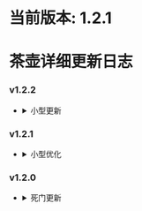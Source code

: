 # 当前版本: 1.2.1

# 茶壶详细更新日志
### v1.2.2
* <details><summary>小型更新</summary>

    * 内容：
        
        1.  新增投票更改游戏模式
        2.  更改了动态服名游戏模式获取方式

    * 文件：

        * 新增addons/sourcemod/plugins/5_S/change_game_mode.smx
        * 改动addons/sourcemod/plugins/5_S/l4d2_dynamic_hostname.smx
        * 新增addons/sourcemod/scripting/1_P/change_game_mode.sp
        * 改动addons/sourcemod/scripting/1_P/l4d2_dynamic_hostname.sp
        * 新增addons/sourcemod/config/hostname/gamemode.txt
</details>

### v1.2.1
* <details><summary>小型优化</summary>

    * 内容:

        1.  非自动加入模式下无额外bot，旁观将不能加入生还
        2.  更改坦克是否激活的判定为left4dhooks内的函数，使得判定更加准确
        3.  安全屋回血后调一帧触发，以兼容其他插件

    * 文件：
        
        *  改动 addons/sourcemod/plugins/4_G/:

            1. bots.smx
            2. l4d2_tankfight.smx
            3. health_return.smx
        * 改动 addons/sourcemod/scripting/1_P/

            1. bots.sp
            2. l4d2_tankfight.sp
            3. health_return.sp
</details>

### v1.2.0
* <details><summary>死门更新</summary>

    * 内容：

        1.  新增礼物盒插件
        2.  新增双倍医疗
        3.  设置了死门专属多特配置
    * 文件：

        1.  新增 addons/sourcemod/data/gift
        2.  新增 addons/sourcemod/plugins/diabled/[DG]l4d2_gift_re.smx
        3.  新增 addons/sourcemod/plugins/diabled/[DG]l4d2_more_medicals.smx
        4.  改动 addons/sourcemod/data/config_DG.cfg
        5.  改动 cfg/vote/1_DG/deathGate.cfg
        6.  改动 cfg/vote/1_DG/unload.cfg
        7.  新增 cfg/vote/sINum/DG
</details>
